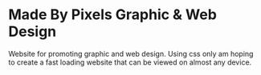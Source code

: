 # Made By Pixels Graphic & Web Design
Website for promoting graphic and web design. Using css only am hoping to create a fast loading website that can be viewed on almost any device.
